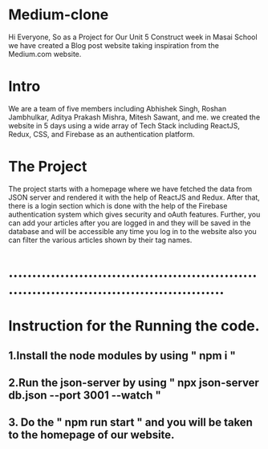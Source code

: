 # Medium-clone
Hi Everyone,
So as a Project for Our Unit 5 Construct week in Masai School we have created a Blog post website taking inspiration from the Medium.com website.
# Intro
We are a team of five members including Abhishek Singh, Roshan Jambhulkar, Aditya Prakash Mishra, Mitesh Sawant, and me.
we created the website in 5 days using a wide array of Tech Stack including ReactJS, Redux, CSS, and Firebase as an authentication platform.
# The Project
The project starts with a homepage where we have fetched the data from JSON server and rendered it with the help of ReactJS and Redux.
After that, there is a login section which is done with the help of the Firebase authentication system which gives security and oAuth features.
Further, you can add your articles after you are logged in and they will be saved in the database and will be accessible any time you log in to the
website also you can filter the various articles shown by their tag names.

# ...................................................................................................

# Instruction for the Running the code.
## 1.Install the node modules by using " npm i "
## 2.Run the json-server by using " npx json-server db.json --port 3001 --watch "
## 3. Do the " npm run start " and you will be taken to the homepage of our website.
